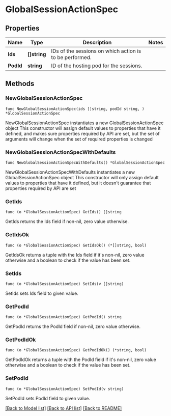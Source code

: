 # GlobalSessionActionSpec

## Properties

Name | Type | Description | Notes
------------ | ------------- | ------------- | -------------
**Ids** | **[]string** | IDs of the sessions on which action is to be performed. | 
**PodId** | **string** | ID of the hosting pod for the sessions. | 

## Methods

### NewGlobalSessionActionSpec

`func NewGlobalSessionActionSpec(ids []string, podId string, ) *GlobalSessionActionSpec`

NewGlobalSessionActionSpec instantiates a new GlobalSessionActionSpec object
This constructor will assign default values to properties that have it defined,
and makes sure properties required by API are set, but the set of arguments
will change when the set of required properties is changed

### NewGlobalSessionActionSpecWithDefaults

`func NewGlobalSessionActionSpecWithDefaults() *GlobalSessionActionSpec`

NewGlobalSessionActionSpecWithDefaults instantiates a new GlobalSessionActionSpec object
This constructor will only assign default values to properties that have it defined,
but it doesn't guarantee that properties required by API are set

### GetIds

`func (o *GlobalSessionActionSpec) GetIds() []string`

GetIds returns the Ids field if non-nil, zero value otherwise.

### GetIdsOk

`func (o *GlobalSessionActionSpec) GetIdsOk() (*[]string, bool)`

GetIdsOk returns a tuple with the Ids field if it's non-nil, zero value otherwise
and a boolean to check if the value has been set.

### SetIds

`func (o *GlobalSessionActionSpec) SetIds(v []string)`

SetIds sets Ids field to given value.


### GetPodId

`func (o *GlobalSessionActionSpec) GetPodId() string`

GetPodId returns the PodId field if non-nil, zero value otherwise.

### GetPodIdOk

`func (o *GlobalSessionActionSpec) GetPodIdOk() (*string, bool)`

GetPodIdOk returns a tuple with the PodId field if it's non-nil, zero value otherwise
and a boolean to check if the value has been set.

### SetPodId

`func (o *GlobalSessionActionSpec) SetPodId(v string)`

SetPodId sets PodId field to given value.



[[Back to Model list]](../README.md#documentation-for-models) [[Back to API list]](../README.md#documentation-for-api-endpoints) [[Back to README]](../README.md)


